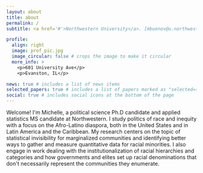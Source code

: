 ```yaml
---
layout: about
title: about
permalink: /
subtitle: <a href='#'>Northwestern University</a>. [mbuenov@u.northwestern.edu](mbuenov@u.northwestern.edu). 

profile:
  align: right
  image: prof_pic.jpg
  image_circular: false # crops the image to make it circular
  more_info: >
    <p>601 University Ave</p>
    <p>Evanston, IL</p>

news: true # includes a list of news items
selected_papers: true # includes a list of papers marked as "selected={true}"
social: true # includes social icons at the bottom of the page
---
```


Welcome! I'm Michelle, a political science Ph.D candidate and applied statistics MS candidate at Northwestern. I study politics of race and inequity with a focus on the Afro-Latino diaspora, both in the United States and in Latin America and the Caribbean. My research centers on the topic of statistical invisibility for marginalized communities and identifying better ways to gather and measure quantitative data for racial minorities. I also engage in work dealing with the institutionalization of racial hierarchies and categories and how governments and elites set up racial denominations that don't necessarily represent the communities they enumerate. 

